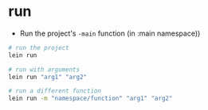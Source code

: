 # run

- Run the project's `-main` function (in :main namespace))

```sh
# run the project
lein run

# run with arguments
lein run "arg1" "arg2"

# run a different function
lein run -m "namespace/function" "arg1" "arg2"
```
